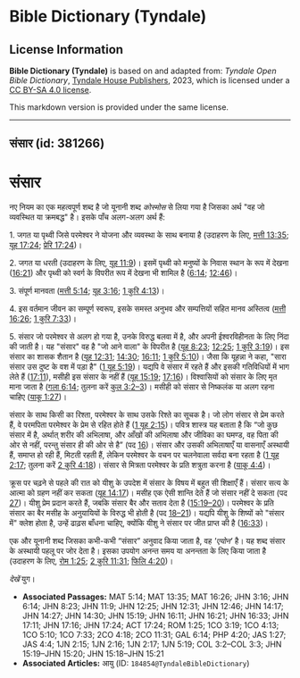 # Bible Dictionary (Tyndale)

## License Information

**Bible Dictionary (Tyndale)** is based on and adapted from: _Tyndale Open Bible Dictionary_, [Tyndale House Publishers](https://tyndaleopenresources.com/), 2023, which is licensed under a [CC BY-SA 4.0 license](https://creativecommons.org/licenses/by-sa/4.0/legalcode.en).

This markdown version is provided under the same license.



--------------------------------

## संसार (id: 381266)

संसार
=====

नए नियम का एक महत्वपूर्ण शब्द है जो यूनानी शब्द *कोस्मोस* से लिया गया है जिसका अर्थ "वह जो व्यवस्थित या क्रमबद्ध" है। इसके पाँच अलग\-अलग अर्थ हैं:

1\. जगत या पृथ्वी जिसे परमेश्वर ने योजना और व्यवस्था के साथ बनाया है (उदाहरण के लिए, [मत्ती 13:35](https://ref.ly/Matt13:35); [यूह 17:24](https://ref.ly/John17:24); [प्रेरि 17:24](https://ref.ly/Acts17:24))।

2\. जगत या धरती (उदाहरण के लिए, [यूह 11:9](https://ref.ly/John11:9))। इसमें पृथ्वी को मनुष्यों के निवास स्थान के रूप में देखना ([16:21](https://ref.ly/John16:21)) और पृथ्वी को स्वर्ग के विपरीत रूप में देखना भी शामिल है ([6:14](https://ref.ly/John6:14); [12:46](https://ref.ly/John12:46))।

3\. संपूर्ण मानवता ([मत्ती 5:14](https://ref.ly/Matt5:14); [यूह 3:16](https://ref.ly/John3:16); [1 कुरि 4:13](https://ref.ly/1Cor4:13))।

4\. इस वर्तमान जीवन का सम्पूर्ण स्वरूप, इसके समस्त अनुभव और सम्पत्तियों सहित मानव अस्तित्व ([मत्ती 16:26](https://ref.ly/Matt16:26); [1 कुरि 7:33](https://ref.ly/1Cor7:33))।

5\. संसार जो परमेश्वर से अलग हो गया है, उनके विरुद्ध बलवा में है, और अपनी ईश्वरविहीनता के लिए निंदा की जाती है। यह "संसार" वह है "जो आने वाला" के विपरीत है ([यूह 8:23](https://ref.ly/John8:23); [12:25](https://ref.ly/John12:25); [1 कुरि 3:19](https://ref.ly/1Cor3:19))। इस संसार का शासक शैतान है ([यूह 12:31](https://ref.ly/John12:31); [14:30](https://ref.ly/John14:30); [16:11](https://ref.ly/John16:11); [1 कुरि 5:10](https://ref.ly/1Cor5:10))। जैसा कि यूहन्ना ने कहा, "सारा संसार उस दुष्ट के वश में पड़ा है" ([1 यूह 5:19](https://ref.ly/1John5:19))। यद्यपि वे संसार में रहते हैं और इसकी गतिविधियों में भाग लेते हैं ([17:11](https://ref.ly/John17:11)), मसीही इस संसार के नहीं हैं ([यूह 15:19](https://ref.ly/John15:19); [17:16](https://ref.ly/John17:16))। विश्वासियों को संसार के लिए मृत माना जाता है ([गला 6:14](https://ref.ly/Gal6:14); तुलना करें [कुल 3:2–3](https://ref.ly/Col3:2-Col3:3))। मसीही को संसार से निष्कलंक या अलग रहना चाहिए ([याकू 1:27](https://ref.ly/Jas1:27))।

संसार के साथ किसी का रिश्ता, परमेश्वर के साथ उसके रिश्ते का सूचक है। जो लोग संसार से प्रेम करते हैं, वे परमपिता परमेश्वर के प्रेम से रहित होते हैं ([1 यूह 2:15](https://ref.ly/1John2:15))। पवित्र शास्त्र यह बताता है कि “जो कुछ संसार में है, अर्थात् शरीर की अभिलाषा, और आँखों की अभिलाषा और जीविका का घमण्ड, वह पिता की ओर से नहीं, परन्तु संसार ही की ओर से है” (पद [16](https://ref.ly/1John2:16))। संसार और उसकी अभिलाषाएँ या वासनाएँ अस्थायी हैं, समाप्त हो रही हैं, मिटती रहती हैं, लेकिन परमेश्वर के वचन पर चलनेवाला सर्वदा बना रहता है ([1 यूह 2:17](https://ref.ly/1John2:17); तुलना करें [2 कुरि 4:18](https://ref.ly/2Cor4:18))। संसार से मित्रता परमेश्वर के प्रति शत्रुता करना है ([याकू 4:4](https://ref.ly/Jas4:4))।

क्रूस पर चढ़ने से पहले की रात को यीशु के उपदेश में संसार के विषय में बहुत सी शिक्षाएँ हैं। संसार सत्य के आत्मा को ग्रहण नहीं कर सकता ([यूह 14:17](https://ref.ly/John14:17))। मसीह एक ऐसी शान्ति देते हैं जो संसार नहीं दे सकता (पद [27](https://ref.ly/John14:27))। यीशु प्रेम प्रदान करते हैं, जबकि संसार बैर और सताव देता है ([15:19–20](https://ref.ly/John15:19-John15:20))। परमेश्वर के प्रति संसार का बैर मसीह के अनुयायियों के विरुद्ध भी होती है (पद [18–21](https://ref.ly/John15:18-John15:21))। यद्यपि यीशु के शिष्यों को "संसार में" क्लेश होता है, उन्हें ढाढ़स बाँधना चाहिए, क्योंकि यीशु ने संसार पर जीत प्राप्त की है ([16:33](https://ref.ly/John16:33))।

एक और यूनानी शब्द जिसका कभी\-कभी “संसार” अनुवाद किया जाता है, वह *'एयोन'* है। यह शब्द संसार के अस्थायी पहलू पर जोर देता है। इसका उपयोग अनन्त समय या अनन्तता के लिए किया जाता है (उदाहरण के लिए, [रोम 1:25](https://ref.ly/Rom1:25); [2 कुरि 11:31](https://ref.ly/2Cor11:31); [फिलि 4:20](https://ref.ly/Phil4:20))। 

*देखें* युग।

* **Associated Passages:** MAT 5:14; MAT 13:35; MAT 16:26; JHN 3:16; JHN 6:14; JHN 8:23; JHN 11:9; JHN 12:25; JHN 12:31; JHN 12:46; JHN 14:17; JHN 14:27; JHN 14:30; JHN 15:19; JHN 16:11; JHN 16:21; JHN 16:33; JHN 17:11; JHN 17:16; JHN 17:24; ACT 17:24; ROM 1:25; 1CO 3:19; 1CO 4:13; 1CO 5:10; 1CO 7:33; 2CO 4:18; 2CO 11:31; GAL 6:14; PHP 4:20; JAS 1:27; JAS 4:4; 1JN 2:15; 1JN 2:16; 1JN 2:17; 1JN 5:19; COL 3:2–COL 3:3; JHN 15:19–JHN 15:20; JHN 15:18–JHN 15:21
* **Associated Articles:** आयु (ID: `184854@TyndaleBibleDictionary`)

